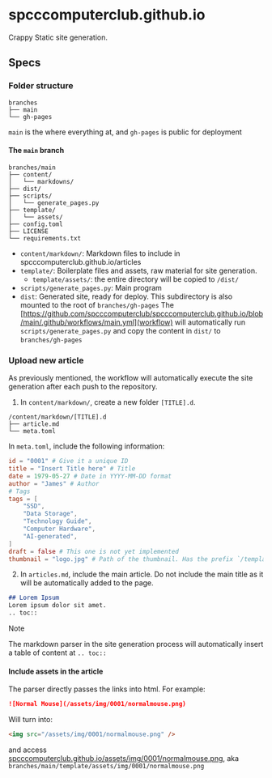 # spcccomputerclub.github.io

Crappy Static site generation.

## Specs

### Folder structure
```
branches
├── main
└── gh-pages
```
`main` is the where everything at, and `gh-pages` is public for deployment

#### The `main` branch
```
branches/main
├── content/
│   └── markdowns/
├── dist/
├── scripts/
│   └── generate_pages.py
├── template/
│   └── assets/
├── config.toml
├── LICENSE
└── requirements.txt
```
- `content/markdown/`: Markdown files to include in spcccomputerclub.github.io/articles
- `template/`: Boilerplate files and assets, raw material for site generation.
    - `template/assets/`: the entire directory will be copied to `/dist/` 
- `scripts/generate_pages.py`: Main program
- `dist`: Generated site, ready for deploy. This subdirectory is also mounted to the root of `branches/gh-pages`
The [https://github.com/spcccomputerclub/spcccomputerclub.github.io/blob/main/.github/workflows/main.yml](workflow) will automatically run `scripts/generate_pages.py` and copy the content in `dist/` to `branches/gh-pages`

### Upload new article
As previously mentioned, the workflow will automatically execute the site generation after each push to the repository.
1. In `content/markdown/`, create a new folder `[TITLE].d`.
```
/content/markdown/[TITLE].d
├── article.md
└── meta.toml
```
In `meta.toml`, include the following information:
```toml
id = "0001" # Give it a unique ID
title = "Insert Title here" # Title
date = 1979-05-27 # Date in YYYY-MM-DD format
author = "James" # Author
# Tags
tags = [
    "SSD",
    "Data Storage",
    "Technology Guide",
    "Computer Hardware",
    "AI-generated",
]
draft = false # This one is not yet implemented
thumbnail = "logo.jpg" # Path of the thumbnail. Has the prefix `/template/assets/image/`
```
2. In `articles.md`, include the main article. Do not include the main title as it will be automatically added to the page.
```markdown
## Lorem Ipsum
Lorem ipsum dolor sit amet.
.. toc::
```
> [!NOTE]
> The markdown parser in the site generation process will automatically insert a table of content at `.. toc::`

#### Include assets in the article
The parser directly passes the links into html. For example:
```markdown
![Normal Mouse](/assets/img/0001/normalmouse.png)
```
Will turn into:
```html
<img src="/assets/img/0001/normalmouse.png" />
```
and access [spcccomputerclub.github.io/assets/img/0001/normalmouse.png](spcccomputerclub.github.io/assets/img/0001/normalmouse.png), aka `branches/main/template/assets/img/0001/normalmouse.png`

